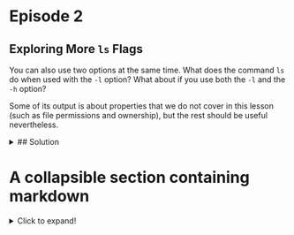 # Episode 2

## Exploring More `ls` Flags

You can also use two options at the same time. What does the command `ls` do when used
with the `-l` option? What about if you use both the `-l` and the `-h` option?

Some of its output is about properties that we do not cover in this lesson (such as file permissions and ownership), but the rest should be useful nevertheless.
<details>
<summary>## Solution
</summary>
The `-l` option makes `ls` use a long listing format, showing not only the file/directory names but also additional information such as the file size and the time of its last modification. If you use both the `-h` option and the `-l` option, this makes the file size ‘Human readable’, i.e. displaying something like `5.3K` instead of `5369`.
</details>

# A collapsible section containing markdown
<details>
  <summary>Click to expand!
  </summary>
  
  ## Heading
  1. A numbered
  2. list
     * With some
     * Sub bullets
</details>
